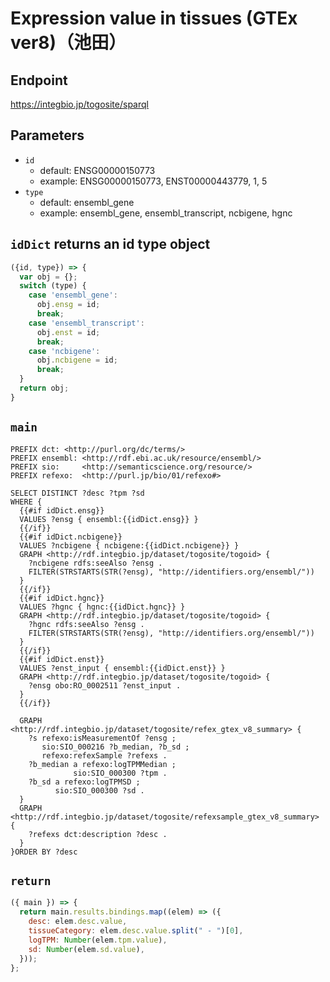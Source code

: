 # Expression value in tissues (GTEx ver8)（池田）

## Endpoint

https://integbio.jp/togosite/sparql

## Parameters
* `id`
  * default: ENSG00000150773
  * example: ENSG00000150773, ENST00000443779, 1, 5
* `type`
  * default: ensembl_gene
  * example: ensembl_gene, ensembl_transcript, ncbigene, hgnc

## `idDict` returns an id type object

```javascript
({id, type}) => {
  var obj = {};
  switch (type) {
    case 'ensembl_gene':
      obj.ensg = id;
      break;
    case 'ensembl_transcript':
      obj.enst = id;
      break;
    case 'ncbigene':
      obj.ncbigene = id;
      break;
  }
  return obj;
}
```

## `main`

```sparql
PREFIX dct: <http://purl.org/dc/terms/>
PREFIX ensembl: <http://rdf.ebi.ac.uk/resource/ensembl/>
PREFIX sio:     <http://semanticscience.org/resource/>
PREFIX refexo:  <http://purl.jp/bio/01/refexo#>

SELECT DISTINCT ?desc ?tpm ?sd
WHERE {
  {{#if idDict.ensg}}
  VALUES ?ensg { ensembl:{{idDict.ensg}} }
  {{/if}}
  {{#if idDict.ncbigene}}
  VALUES ?ncbigene { ncbigene:{{idDict.ncbigene}} }
  GRAPH <http://rdf.integbio.jp/dataset/togosite/togoid> {
    ?ncbigene rdfs:seeAlso ?ensg .
    FILTER(STRSTARTS(STR(?ensg), "http://identifiers.org/ensembl/"))
  }
  {{/if}}
  {{#if idDict.hgnc}}
  VALUES ?hgnc { hgnc:{{idDict.hgnc}} }
  GRAPH <http://rdf.integbio.jp/dataset/togosite/togoid> {
    ?hgnc rdfs:seeAlso ?ensg .
    FILTER(STRSTARTS(STR(?ensg), "http://identifiers.org/ensembl/"))
  }
  {{/if}}
  {{#if idDict.enst}}
  VALUES ?enst_input { ensembl:{{idDict.enst}} }
  GRAPH <http://rdf.integbio.jp/dataset/togosite/togoid> {
    ?ensg obo:RO_0002511 ?enst_input .
  }
  {{/if}}

  GRAPH <http://rdf.integbio.jp/dataset/togosite/refex_gtex_v8_summary> {
    ?s refexo:isMeasurementOf ?ensg ;
       sio:SIO_000216 ?b_median, ?b_sd ;
       refexo:refexSample ?refexs .
    ?b_median a refexo:logTPMMedian ;
              sio:SIO_000300 ?tpm .
    ?b_sd a refexo:logTPMSD ;
          sio:SIO_000300 ?sd .
  }
  GRAPH <http://rdf.integbio.jp/dataset/togosite/refexsample_gtex_v8_summary> {
    ?refexs dct:description ?desc .
  }
}ORDER BY ?desc
```

## `return`

```javascript
({ main }) => {
  return main.results.bindings.map((elem) => ({
    desc: elem.desc.value,
    tissueCategory: elem.desc.value.split(" - ")[0],
    logTPM: Number(elem.tpm.value),
    sd: Number(elem.sd.value),
  }));
};
```